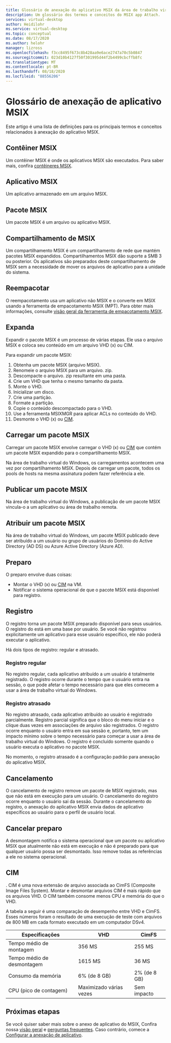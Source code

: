 ```yaml
---
title: Glossário de anexação do aplicativo MSIX da área de trabalho virtual do Windows – Azure
description: Um glossário dos termos e conceitos do MSIX app Attach.
services: virtual-desktop
author: Heidilohr
ms.service: virtual-desktop
ms.topic: conceptual
ms.date: 08/17/2020
ms.author: helohr
manager: lizross
ms.openlocfilehash: f3cc8495f673c8b428aa9e6ace2747a70c5b0847
ms.sourcegitcommit: 023d10b4127f50f301995d44f2b4499cbcffb8fc
ms.translationtype: MT
ms.contentlocale: pt-BR
ms.lasthandoff: 08/18/2020
ms.locfileid: "88556206"
---
```

# <a name="msix-app-attach-glossary"></a>Glossário de anexação de aplicativo MSIX

Este artigo é uma lista de definições para os principais termos e conceitos relacionados à anexação do aplicativo MSIX.

## <a name="msix-container"></a>Contêiner MSIX

Um contêiner MSIX é onde os aplicativos MSIX são executados. Para saber mais, confira [contêineres MSIX](/windows/msix/msix-container).

## <a name="msix-application"></a>Aplicativo MSIX 

Um aplicativo armazenado em um arquivo MSIX.

## <a name="msix-package"></a>Pacote MSIX 

Um pacote MSIX é um arquivo ou aplicativo MSIX.

## <a name="msix-share"></a>Compartilhamento de MSIX

Um compartilhamento MSIX é um compartilhamento de rede que mantém pacotes MSIX expandidos. Compartilhamentos MSIX dão suporte a SMB 3 ou posterior. Os aplicativos são preparados deste compartilhamento de MSIX sem a necessidade de mover os arquivos de aplicativo para a unidade do sistema.

## <a name="repackage"></a>Reempacotar

O reempacotamento usa um aplicativo não MSIX e o converte em MSIX usando a ferramenta de empacotamento MSIX (MPT). Para obter mais informações, consulte [visão geral da ferramenta de empacotamento MSIX](/windows/msix/packaging-tool/tool-overview).

## <a name="expand"></a>Expanda

Expandir o pacote MSIX é um processo de várias etapas. Ele usa o arquivo MSIX e coloca seu conteúdo em um arquivo VHD (x) ou CIM. 

Para expandir um pacote MSIX:

1. Obtenha um pacote MSIX (arquivo MSIX).
2. Renomeie o arquivo MSIX para um arquivo. zip.
3. Descompacte o arquivo. zip resultante em uma pasta.
4. Crie um VHD que tenha o mesmo tamanho da pasta.
5. Monte o VHD.
6. Inicializar um disco.
7. Crie uma partição.
8. Formate a partição.
9. Copie o conteúdo descompactado para o VHD.
10. Use a ferramenta MSIXMGR para aplicar ACLs no conteúdo do VHD.
11. Desmonte o VHD (x) ou [CIM](#cim).

## <a name="upload-an-msix-package"></a>Carregar um pacote MSIX 

Carregar um pacote MSIX envolve carregar o VHD (x) ou [CIM](#cim) que contém um pacote MSIX expandido para o compartilhamento MSIX.

Na área de trabalho virtual do Windows, os carregamentos acontecem uma vez por compartilhamento MSIX. Depois de carregar um pacote, todos os pools de hosts na mesma assinatura podem fazer referência a ele.

## <a name="publish-an-msix-package"></a>Publicar um pacote MSIX

Na área de trabalho virtual do Windows, a publicação de um pacote MSIX vincula-o a um aplicativo ou área de trabalho remota.

## <a name="assign-an-msix-package"></a>Atribuir um pacote MSIX 

Na área de trabalho virtual do Windows, um pacote MSIX publicado deve ser atribuído a um usuário ou grupo de usuários do Domínio do Active Directory (AD DS) ou Azure Active Directory (Azure AD).

## <a name="staging"></a>Preparo

O preparo envolve duas coisas:

- Montar o VHD (x) ou [CIM](#cim) na VM.
- Notificar o sistema operacional de que o pacote MSIX está disponível para registro.

## <a name="registration"></a>Registro

O registro torna um pacote MSIX preparado disponível para seus usuários. O registro do está em uma base por usuário. Se você não registrou explicitamente um aplicativo para esse usuário específico, ele não poderá executar o aplicativo.

Há dois tipos de registro: regular e atrasado.

### <a name="regular-registration"></a>Registro regular

No registro regular, cada aplicativo atribuído a um usuário é totalmente registrado. O registro ocorre durante o tempo que o usuário entra na sessão, o que pode afetar o tempo necessário para que eles comecem a usar a área de trabalho virtual do Windows.

### <a name="delayed-registration"></a>Registro atrasado

No registro atrasado, cada aplicativo atribuído ao usuário é registrado parcialmente. Registro parcial significa que o bloco do menu iniciar e o clique duas vezes em associações de arquivo são registrados. O registro ocorre enquanto o usuário entra em sua sessão e, portanto, tem um impacto mínimo sobre o tempo necessário para começar a usar a área de trabalho virtual do Windows. O registro é concluído somente quando o usuário executa o aplicativo no pacote MSIX.

No momento, o registro atrasado é a configuração padrão para anexação do aplicativo MSIX.

## <a name="deregistration"></a>Cancelamento

O cancelamento de registro remove um pacote de MSIX registrado, mas que não está em execução para um usuário. O cancelamento do registro ocorre enquanto o usuário sai da sessão. Durante o cancelamento do registro, o anexação do aplicativo MSIX envia dados de aplicativo específicos ao usuário para o perfil de usuário local.

## <a name="destage"></a>Cancelar preparo

A desmontagem notifica o sistema operacional que um pacote ou aplicativo MSIX que atualmente não está em execução e não é preparado para que qualquer usuário possa ser desmontado. Isso remove todas as referências a ele no sistema operacional.

## <a name="cim"></a>CIM

. CIM é uma nova extensão de arquivo associada ao CimFS (Composite Image Files System). Montar e desmontar arquivos CIM é mais rápido que os arquivos VHD. O CIM também consome menos CPU e memória do que o VHD.

A tabela a seguir é uma comparação de desempenho entre VHD e CimFS. Esses números foram o resultado de uma execução de teste com arquivos de 800 MB em cada formato executado em um computador DSv4.

|  Especificações                          | VHD                     | CimFS   |
|---------------------------------|--------------------------|-----------|
| Tempo médio de montagem     | 356 MS                     | 255 MS      |
| Tempo médio de desmontagem   | 1615 MS                    | 36 MS       |
| Consumo da memória | 6% (de 8 GB)                      | 2% (de 8 GB)       |
| CPU (pico de contagem)          | Maximizado várias vezes | Sem impacto |

## <a name="next-steps"></a>Próximas etapas

Se você quiser saber mais sobre o anexo de aplicativo do MSIX, Confira nossa [visão geral](what-is-app-attach.md) e [perguntas frequentes](app-attach-faq.md). Caso contrário, comece a [Configurar a anexação de aplicativo](app-attach.md).

